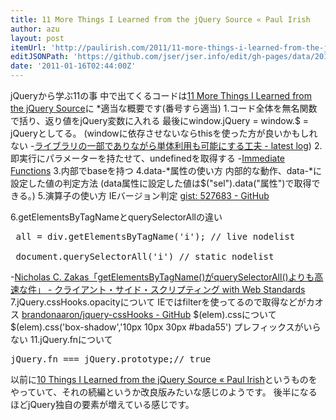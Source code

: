 ```yaml
---
title: 11 More Things I Learned from the jQuery Source « Paul Irish
author: azu
layout: post
itemUrl: 'http://paulirish.com/2011/11-more-things-i-learned-from-the-jquery-source/'
editJSONPath: 'https://github.com/jser/jser.info/edit/gh-pages/data/2011/01/index.json'
date: '2011-01-16T02:44:00Z'
---
```

jQueryから学ぶ11の事
中で出てくるコードは[11 More Things I Learned from the jQuery Source](https://gist.github.com/7871ac0364af27f27152 "11 More Things I Learned from the jQuery Source")に
*適当な概要です(番号すら適当)
1.コード全体を無名関数で括り、返り値をjQuery変数に入れる
最後にwindow.jQuery = window.$ = jQueryとしてる。
(windowに依存させないならthisを使った方が良いかもしれない
-[ライブラリの一部でありながら単体利用も可能にする工夫 - latest log](http://d.hatena.ne.jp/uupaa/20100524/1274684311 "ライブラリの一部でありながら単体利用も可能にする工夫 - latest log"))
2.即実行にパラメーターを持たせて、undefinedを取得する
-[Immediate Functions](http://efcl.info/adiary/JavaScriptPatterns/Chapter4Functions#k91p5 "Immediate Functions")
3.内部でbaseを持つ
4.data-*属性の使い方
内部的な動作、data-*に設定した値の判定方法
(data属性に設定した値は$("sel").data("属性")で取得できる。)
5.演算子の使い方
IEバージョン判定
[gist: 527683 - GitHub](https://gist.github.com/527683/ef2abeb8e764d465ea430f440ebe4c534c8e3281 "gist: 527683 - GitHub")

6.getElementsByTagNameとquerySelectorAllの違い

<pre>
 all = div.getElementsByTagName('i'); // live nodelist

 document.querySelectorAll('i') // static nodelist
</pre>

-[Nicholas C. Zakas「getElementsByTagName()がquerySelectorAll()よりも高速な件」 - クライアント・サイド・スクリプティング with Web Standards](http://d.hatena.ne.jp/vwxyz/20101005/1286276144 "Nicholas C. Zakas「getElementsByTagName()がquerySelectorAll()よりも高速な件」 - クライアント・サイド・スクリプティング with Web Standards")
7.jQuery.cssHooks.opacityについて
IEではfilterを使ってるので取得などがカオス
[brandonaaron/jquery-cssHooks - GitHub](https://github.com/brandonaaron/jquery-cssHooks "brandonaaron/jquery-cssHooks - GitHub")
$(elem).cssについて
$(elem).css('box-shadow','10px 10px 30px #bada55')
プレフィックスがいらない
11.jQuery.fnについて

<pre>
jQuery.fn === jQuery.prototype;// true
</pre>

以前に[10 Things I Learned from the jQuery Source « Paul Irish](http://paulirish.com/2010/10-things-i-learned-from-the-jquery-source/ "10 Things I Learned from the jQuery Source « Paul Irish")というものをやっていて、それの続編というか改良版みたいな感じのようです。
後半になるほどjQuery独自の要素が増えている感じです。
